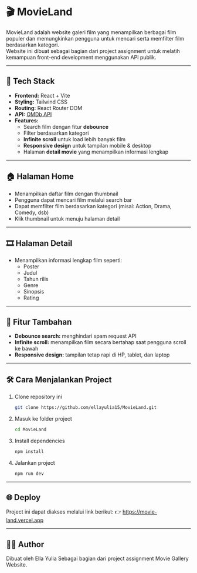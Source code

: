 # 🎬 MovieLand

MovieLand adalah website galeri film yang menampilkan berbagai film populer dan memungkinkan pengguna untuk mencari serta memfilter film berdasarkan kategori.  
Website ini dibuat sebagai bagian dari project assignment untuk melatih kemampuan front-end development menggunakan API publik.

---

## 🚀 Tech Stack
- **Frontend:** React + Vite  
- **Styling:** Tailwind CSS  
- **Routing:** React Router DOM  
- **API:** [OMDb API](https://www.omdbapi.com/)  
- **Features:**  
  - Search film dengan fitur **debounce**  
  - Filter berdasarkan kategori  
  - **Infinite scroll** untuk load lebih banyak film  
  - **Responsive design** untuk tampilan mobile & desktop  
  - Halaman **detail movie** yang menampilkan informasi lengkap

---

## 🏠 Halaman Home
- Menampilkan daftar film dengan thumbnail  
- Pengguna dapat mencari film melalui search bar  
- Dapat memfilter film berdasarkan kategori (misal: Action, Drama, Comedy, dsb)  
- Klik thumbnail untuk menuju halaman detail

---

## 🎞️ Halaman Detail
- Menampilkan informasi lengkap film seperti:
  - Poster
  - Judul
  - Tahun rilis
  - Genre
  - Sinopsis
  - Rating

---

## 🧠 Fitur Tambahan
- **Debounce search:** menghindari spam request API  
- **Infinite scroll:** menampilkan film secara bertahap saat pengguna scroll ke bawah  
- **Responsive design:** tampilan tetap rapi di HP, tablet, dan laptop  

---

## 🛠️ Cara Menjalankan Project
1. Clone repository ini  
   ```bash
   git clone https://github.com/ellayulia15/MovieLand.git
2. Masuk ke folder project
   ```bash
   cd MovieLand
3. Install dependencies
   ```bash
   npm install
4. Jalankan project
   ```bash
   npm run dev

---

## 🌐 Deploy
Project ini dapat diakses melalui link berikut:
👉 https://movie-land.vercel.app

---

## 👩‍💻 Author
Dibuat oleh Ella Yulia
Sebagai bagian dari project assignment Movie Gallery Website.
